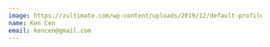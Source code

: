 ```yaml
---
image: https://zultimate.com/wp-content/uploads/2019/12/default-profile.png
name: Ken Cen
email: kencen@gmail.com
---
```

